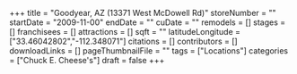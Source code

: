 +++
title = "Goodyear, AZ (13371 West McDowell Rd)"
storeNumber = ""
startDate = "2009-11-00"
endDate = ""
cuDate = ""
remodels = []
stages = []
franchisees = []
attractions = []
sqft = ""
latitudeLongitude = ["33.46042802","-112.348071"]
citations = []
contributors = []
downloadLinks = []
pageThumbnailFile = ""
tags = ["Locations"]
categories = ["Chuck E. Cheese's"]
draft = false
+++
